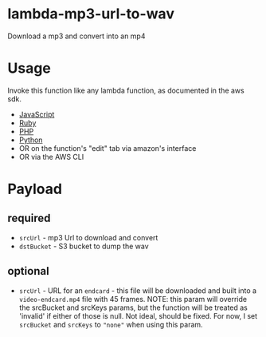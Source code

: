 # lambda-mp3-url-to-wav

Download a mp3 and convert into an mp4

# Usage

Invoke this function like any lambda function, as documented in the aws sdk.

- [JavaScript](http://docs.aws.amazon.com/AWSJavaScriptSDK/latest/AWS/Lambda.html#invoke-property)
- [Ruby](http://docs.aws.amazon.com/sdkforruby/api/Aws/Lambda/Client.html#invoke-instance_method)
- [PHP](http://docs.aws.amazon.com/aws-sdk-php/latest/class-Aws.Lambda.LambdaClient.html#_invokeAsync)
- [Python](http://boto.readthedocs.org/en/latest/)
- OR on the function's "edit" tab via amazon's interface
- OR via the AWS CLI

# Payload

## required

- `srcUrl` - mp3 Url to download and convert
- `dstBucket` - S3 bucket to dump the wav




## optional

- `srcUrl` - URL for an `endcard` - this file will be downloaded and built into
  a `video-endcard.mp4` file with 45 frames. NOTE: this param will override the
  srcBucket and srcKeys params, but the function will be treated as 'invalid' if
  either of those is null. Not ideal, should be fixed. For now, I set
  `srcBucket` and `srcKeys` to `"none"` when using this param.

